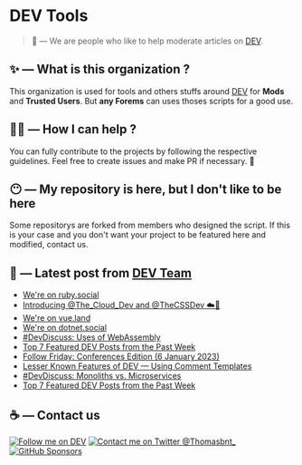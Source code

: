 # DEV Tools

> 🔧 — We are people who like to help moderate articles on [DEV](https://dev.to).

## ✨ — What is this organization ?

This organization is used for tools and others stuffs around [DEV](https://dev.to) for **Mods** and **Trusted Users**. But __any Forems__ can uses thoses scripts for a good use.


## 💪🏼 — How I can help ?

You can fully contribute to the projects by following the respective guidelines. Feel free to create issues and make PR if necessary. 🎉

## 😶 — My repository is here, but I don't like to be here

Some repositorys are forked from members who designed the script. If this is your case and you don't want your project to be featured here and modified, contact us.

## 📝 — Latest post from [DEV Team](https://dev.to/devteam)

<!-- BLOG-POST-LIST:START -->
- [We&#39;re on ruby.social](https://dev.to/devteam/were-on-rubysocial-1m3n)
- [Introducing @The_Cloud_Dev and @TheCSSDev ☁️🎨](https://dev.to/devteam/introducing-theclouddev-and-thecssdev-3j7e)
- [We&#39;re on vue.land](https://dev.to/devteam/were-on-vueland-21d3)
- [We&#39;re on dotnet.social](https://dev.to/devteam/were-on-dotnetsocial-4c71)
- [#DevDiscuss: Uses of WebAssembly](https://dev.to/devteam/live-devdiscuss-uses-of-webassembly-516l)
- [Top 7 Featured DEV Posts from the Past Week](https://dev.to/devteam/top-7-featured-dev-posts-from-the-past-week-4ikf)
- [Follow Friday: Conferences Edition &lpar;6 January 2023&rpar;](https://dev.to/devteam/follow-friday-conferences-edition-6-january-2023-1b7f)
- [Lesser Known Features of DEV — Using Comment Templates](https://dev.to/devteam/lesser-known-features-of-dev-using-comment-templates-3jpe)
- [#DevDiscuss: Monoliths vs. Microservices](https://dev.to/devteam/devdiscuss-monoliths-vs-microservices-5942)
- [Top 7 Featured DEV Posts from the Past Week](https://dev.to/devteam/top-7-featured-dev-posts-from-the-past-week-5epe)
<!-- BLOG-POST-LIST:END -->


## ☕ — Contact us

[![Follow me on DEV](https://img.shields.io/badge/dev.to-%2308090A.svg?&style=for-the-badge&logo=dev.to&logoColor=white&alt=devto)](https://dev.to/thomasbnt)
[![Contact me on Twitter @Thomasbnt_](https://img.shields.io/badge/Contact%20me%20on%20Twitter-%231DA1F2.svg?&style=for-the-badge&logo=twitter&logoColor=white&alt=twitter)](https://twitter.com/messages/1142357270-1142357270?text=Hello,%20I%20contact%20you%20from%20devtotools%20&recipient_id=1142357270) [![GitHub Sponsors](https://img.shields.io/badge/Sponsor%20me-%23EA54AE.svg?&style=for-the-badge&logo=github-sponsors&logoColor=white)](https://github.com/sponsors/thomasbnt)


